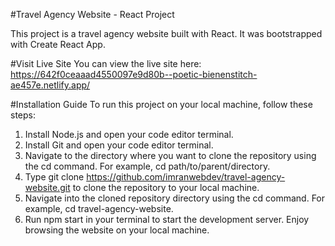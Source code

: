 #Travel Agency Website - React Project

This project is a travel agency website built with React. It was bootstrapped with Create React App.

#Visit Live Site
You can view the live site here: https://642f0ceaaad4550097e9d80b--poetic-bienenstitch-ae457e.netlify.app/

#Installation Guide
To run this project on your local machine, follow these steps:

1. Install Node.js and open your code editor terminal.
2. Install Git and open your code editor terminal.
3. Navigate to the directory where you want to clone the repository using the cd command. For example, cd path/to/parent/directory.
4. Type git clone https://github.com/imranwebdev/travel-agency-website.git to clone the repository to your local machine.
5. Navigate into the cloned repository directory using the cd command. For example, cd travel-agency-website.
6. Run npm start in your terminal to start the development server.
Enjoy browsing the website on your local machine.
